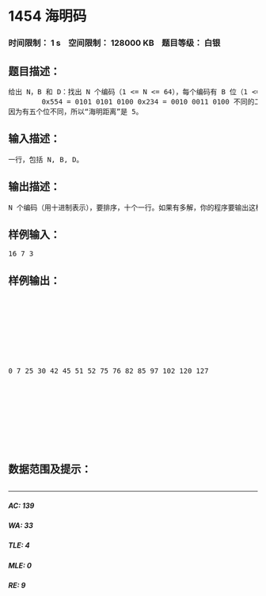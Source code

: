 # 1454 海明码     
### 时间限制： 1 s&nbsp;&nbsp;&nbsp;&nbsp;空间限制： 128000 KB&nbsp;&nbsp;&nbsp;&nbsp;题目等级： 白银  
## 题目描述：  

<pre>
给出 N，B 和 D：找出 N 个编码（1 <= N <= 64），每个编码有 B 位（1 <= B <= 8），使得两两编码之间至少有 D 个单位的“海明距离”（1 <= D <= 7）。“海明距离”是指对于两个编码，他们的二进制表示法中的不同二进制位的数目。看下面的两个编码 0x554 和 0x234 之间的区别（0x554 表示一个十六进制数，每个位上分别是 5，5，4）： 
        0x554 = 0101 0101 0100 0x234 = 0010 0011 0100 不同的二进制位: xxx xx 
因为有五个位不同，所以“海明距离”是 5。
</pre>
  
  
## 输入描述：  

<pre>
一行，包括 N, B, D。 
</pre>
  
  
## 输出描述：  

<pre>
N 个编码（用十进制表示），要排序，十个一行。如果有多解，你的程序要输出这样的解：假如把它化为 2^B 进制的数，它的值要最小。
</pre>
  
  
## 样例输入：  

<pre>
16 7 3 
</pre>
  
  
## 样例输出：  

<pre>









0 7 25 30 42 45 51 52 75 76 82 85 97 102 120 127




  




</pre>
  
  
## 数据范围及提示：  

<pre>
</pre>
  
  
***  

##### AC: 139  
##### WA: 33  
##### TLE: 4  
##### MLE: 0  
##### RE: 9  
